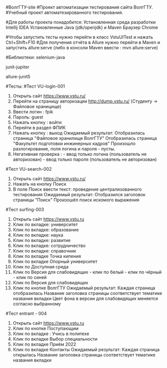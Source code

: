 #ВолгГТУ-site
#Проект автоматизации тестирования сайта ВолгГТУ.
#Учебный проект автоматезированного тестирования.

#Для работы проекта понадобится:
Установленная среда разработки Intellij IDEA
Установленные Java (jdk/openjdk) и Maven
Браузер Chrome

#Чтобы запустить тесты нужно перейти в класс VstuUITest и нажать Ctrl+Shift+F10
#Для получения отчёта в Allure нужно перейти в Maven и запустить allure:serve
(либо в консоли Maven ввести : mvn allure:serve)

#Библиотеки:
selenium-java

junit-jupiter

allure-junit5

#Тесты:
#Тест VU-login-001

1. Открыть сайт https://www.vstu.ru/
2. Перейти на страницу авторизации http://dump.vstu.ru/
   (Студенту -> Файловое храницище)
3. Ввести логин : fpik
4. Пароль: guest
5. Нажать кнопку : войти
6. Перейти в раздел ФПИК
7. Нажать кнопку : выход
      Ожидаемый результат:
      Отобразилась страница "Файловое хранилище ВолгГТУ"
      Отобразилась страница "Факультет подготовки инжинерных кадров"
      Произошло разлогирование, поля логина и пароля - пусты.
8. Негативная проверка : 
        - ввод только логина (пользователь не авторизован)
        - ввод только пароля (пользователь не авторизован)

#Тест VU-search-002

1. Открыть сайт https://www.vstu.ru/
2. Нажать на кнопку Поиск
3. В поле Поиск ввести текст: проведение централизованного тестирования
      Ожидаемый результат:
      Отобразился заголовок страницы "Поиск"
      Произошёл поиск искомого выражения

#Тест surfing-003

1. Открыть сайт https://www.vstu.ru
2. Клик по вкладке: университет
3. Клик по вкладке: образование
4. Клик по вкладке: наука
5. Клик по вкладке: развитие
6. Клик по вкладке: сотрудничество
7. Клик по вкладке: справочник
8. Клик по вкладке Точка кипения
9. Клик по вкладке Опорный университет
10. Клик по Доступная среда
11. Клик по Версия для слабовидящих
         - клик по белый 
         - клик по чёрный
         - клик по синей 
12. Клик по Версия для слабовидящих
13. Клик по кнопке ВолгГТУ
       Ожидаемый результат:
       Каждая страница отобразилась
       Название заголовка страницы соответствует тематике названия вкладки
       Цвет фона в версии для слабовидящих меняется согласно выбранному

#Тест entrant - 004

1. Открыть сайт https://www.vstu.ru
2. Клик по кнопке Поступающим
3. Клик по вкладке : Учись в политехе
4. Клик по вкладке Выбор специальности
5. Клик по вкладке Приём 2022
6. Клик по вкладке Контакты
      Ожидаемый результат:
      Каждая страница открылась
      Название заголовка страницы соответствует тематике названия вкладки

